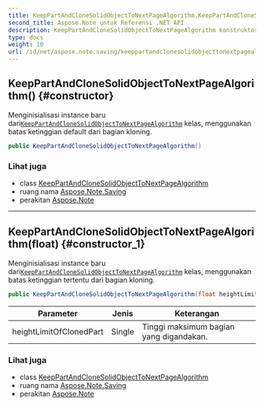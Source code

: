 ```yaml
---
title: KeepPartAndCloneSolidObjectToNextPageAlgorithm.KeepPartAndCloneSolidObjectToNextPageAlgorithm
second_title: Aspose.Note untuk Referensi .NET API
description: KeepPartAndCloneSolidObjectToNextPageAlgorithm konstruktor. Menginisialisasi instance baru dariKeepPartAndCloneSolidObjectToNextPageAlgorithm kelas menggunakan batas ketinggian default dari bagian kloning.
type: docs
weight: 10
url: /id/net/aspose.note.saving/keeppartandclonesolidobjecttonextpagealgorithm/keeppartandclonesolidobjecttonextpagealgorithm/
---
```

## KeepPartAndCloneSolidObjectToNextPageAlgorithm() {#constructor}

Menginisialisasi instance baru dari[`KeepPartAndCloneSolidObjectToNextPageAlgorithm`](../) kelas, menggunakan batas ketinggian default dari bagian kloning.

```csharp
public KeepPartAndCloneSolidObjectToNextPageAlgorithm()
```

### Lihat juga

* class [KeepPartAndCloneSolidObjectToNextPageAlgorithm](../)
* ruang nama [Aspose.Note.Saving](../../keeppartandclonesolidobjecttonextpagealgorithm/)
* perakitan [Aspose.Note](../../../)

---

## KeepPartAndCloneSolidObjectToNextPageAlgorithm(float) {#constructor_1}

Menginisialisasi instance baru dari[`KeepPartAndCloneSolidObjectToNextPageAlgorithm`](../) kelas, menggunakan batas ketinggian tertentu dari bagian kloning.

```csharp
public KeepPartAndCloneSolidObjectToNextPageAlgorithm(float heightLimitOfClonedPart)
```

| Parameter | Jenis | Keterangan |
| --- | --- | --- |
| heightLimitOfClonedPart | Single | Tinggi maksimum bagian yang digandakan. |

### Lihat juga

* class [KeepPartAndCloneSolidObjectToNextPageAlgorithm](../)
* ruang nama [Aspose.Note.Saving](../../keeppartandclonesolidobjecttonextpagealgorithm/)
* perakitan [Aspose.Note](../../../)


